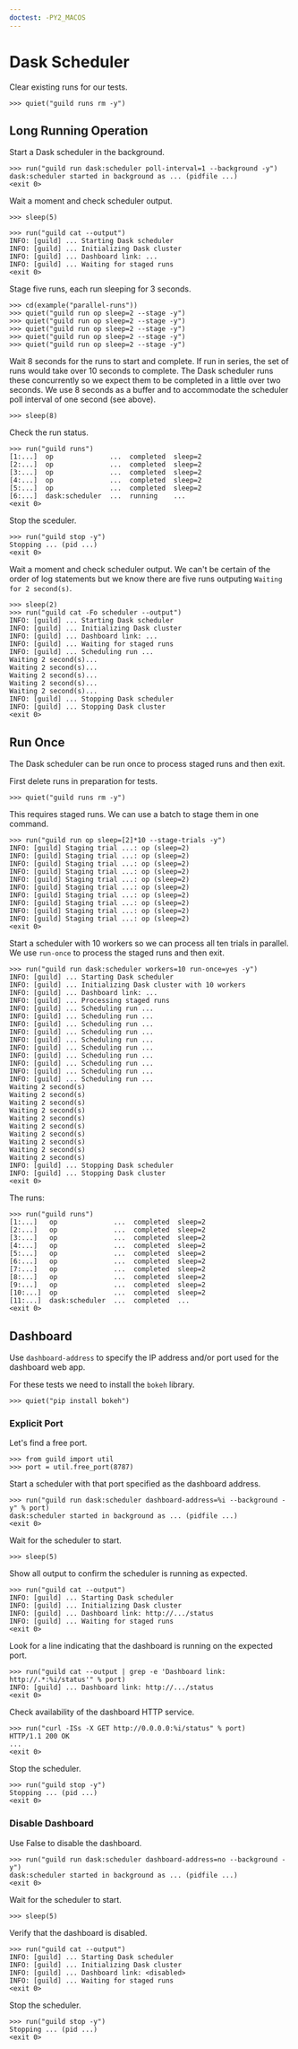 ```yaml
---
doctest: -PY2_MACOS
---
```


# Dask Scheduler

Clear existing runs for our tests.

    >>> quiet("guild runs rm -y")

## Long Running Operation

Start a Dask scheduler in the background.

    >>> run("guild run dask:scheduler poll-interval=1 --background -y")
    dask:scheduler started in background as ... (pidfile ...)
    <exit 0>

Wait a moment and check scheduler output.

    >>> sleep(5)

    >>> run("guild cat --output")
    INFO: [guild] ... Starting Dask scheduler
    INFO: [guild] ... Initializing Dask cluster
    INFO: [guild] ... Dashboard link: ...
    INFO: [guild] ... Waiting for staged runs
    <exit 0>

Stage five runs, each run sleeping for 3 seconds.

    >>> cd(example("parallel-runs"))
    >>> quiet("guild run op sleep=2 --stage -y")
    >>> quiet("guild run op sleep=2 --stage -y")
    >>> quiet("guild run op sleep=2 --stage -y")
    >>> quiet("guild run op sleep=2 --stage -y")
    >>> quiet("guild run op sleep=2 --stage -y")

Wait 8 seconds for the runs to start and complete. If run in series,
the set of runs would take over 10 seconds to complete. The Dask
scheduler runs these concurrently so we expect them to be completed in
a little over two seconds. We use 8 seconds as a buffer and to
accommodate the scheduler poll interval of one second (see above).

    >>> sleep(8)

Check the run status.

    >>> run("guild runs")
    [1:...]  op              ...  completed  sleep=2
    [2:...]  op              ...  completed  sleep=2
    [3:...]  op              ...  completed  sleep=2
    [4:...]  op              ...  completed  sleep=2
    [5:...]  op              ...  completed  sleep=2
    [6:...]  dask:scheduler  ...  running    ...
    <exit 0>

Stop the sceduler.

    >>> run("guild stop -y")
    Stopping ... (pid ...)
    <exit 0>

Wait a moment and check scheduler output. We can't be certain of the
order of log statements but we know there are five runs outputing
`Waiting for 2 second(s)`.

    >>> sleep(2)
    >>> run("guild cat -Fo scheduler --output")
    INFO: [guild] ... Starting Dask scheduler
    INFO: [guild] ... Initializing Dask cluster
    INFO: [guild] ... Dashboard link: ...
    INFO: [guild] ... Waiting for staged runs
    INFO: [guild] ... Scheduling run ...
    Waiting 2 second(s)...
    Waiting 2 second(s)...
    Waiting 2 second(s)...
    Waiting 2 second(s)...
    Waiting 2 second(s)...
    INFO: [guild] ... Stopping Dask scheduler
    INFO: [guild] ... Stopping Dask cluster
    <exit 0>

## Run Once

The Dask scheduler can be run once to process staged runs and then
exit.

First delete runs in preparation for tests.

    >>> quiet("guild runs rm -y")

This requires staged runs. We can use a batch to stage them in one command.

    >>> run("guild run op sleep=[2]*10 --stage-trials -y")
    INFO: [guild] Staging trial ...: op (sleep=2)
    INFO: [guild] Staging trial ...: op (sleep=2)
    INFO: [guild] Staging trial ...: op (sleep=2)
    INFO: [guild] Staging trial ...: op (sleep=2)
    INFO: [guild] Staging trial ...: op (sleep=2)
    INFO: [guild] Staging trial ...: op (sleep=2)
    INFO: [guild] Staging trial ...: op (sleep=2)
    INFO: [guild] Staging trial ...: op (sleep=2)
    INFO: [guild] Staging trial ...: op (sleep=2)
    INFO: [guild] Staging trial ...: op (sleep=2)
    <exit 0>

Start a scheduler with 10 workers so we can process all ten trials in
parallel. We use `run-once` to process the staged runs and then exit.

    >>> run("guild run dask:scheduler workers=10 run-once=yes -y")
    INFO: [guild] ... Starting Dask scheduler
    INFO: [guild] ... Initializing Dask cluster with 10 workers
    INFO: [guild] ... Dashboard link: ...
    INFO: [guild] ... Processing staged runs
    INFO: [guild] ... Scheduling run ...
    INFO: [guild] ... Scheduling run ...
    INFO: [guild] ... Scheduling run ...
    INFO: [guild] ... Scheduling run ...
    INFO: [guild] ... Scheduling run ...
    INFO: [guild] ... Scheduling run ...
    INFO: [guild] ... Scheduling run ...
    INFO: [guild] ... Scheduling run ...
    INFO: [guild] ... Scheduling run ...
    INFO: [guild] ... Scheduling run ...
    Waiting 2 second(s)
    Waiting 2 second(s)
    Waiting 2 second(s)
    Waiting 2 second(s)
    Waiting 2 second(s)
    Waiting 2 second(s)
    Waiting 2 second(s)
    Waiting 2 second(s)
    Waiting 2 second(s)
    Waiting 2 second(s)
    INFO: [guild] ... Stopping Dask scheduler
    INFO: [guild] ... Stopping Dask cluster
    <exit 0>

The runs:

    >>> run("guild runs")
    [1:...]   op              ...  completed  sleep=2
    [2:...]   op              ...  completed  sleep=2
    [3:...]   op              ...  completed  sleep=2
    [4:...]   op              ...  completed  sleep=2
    [5:...]   op              ...  completed  sleep=2
    [6:...]   op              ...  completed  sleep=2
    [7:...]   op              ...  completed  sleep=2
    [8:...]   op              ...  completed  sleep=2
    [9:...]   op              ...  completed  sleep=2
    [10:...]  op              ...  completed  sleep=2
    [11:...]  dask:scheduler  ...  completed  ...
    <exit 0>

## Dashboard

Use `dashboard-address` to specify the IP address and/or port used for
the dashboard web app.

For these tests we need to install the `bokeh` library.

    >>> quiet("pip install bokeh")

### Explicit Port

Let's find a free port.

    >>> from guild import util
    >>> port = util.free_port(8787)

Start a scheduler with that port specified as the dashboard address.

    >>> run("guild run dask:scheduler dashboard-address=%i --background -y" % port)
    dask:scheduler started in background as ... (pidfile ...)
    <exit 0>

Wait for the scheduler to start.

    >>> sleep(5)

Show all output to confirm the scheduler is running as expected.

    >>> run("guild cat --output")
    INFO: [guild] ... Starting Dask scheduler
    INFO: [guild] ... Initializing Dask cluster
    INFO: [guild] ... Dashboard link: http://.../status
    INFO: [guild] ... Waiting for staged runs
    <exit 0>

Look for a line indicating that the dashboard is running on the expected port.

    >>> run("guild cat --output | grep -e 'Dashboard link: http://.*:%i/status'" % port)
    INFO: [guild] ... Dashboard link: http://.../status
    <exit 0>

Check availability of the dashboard HTTP service.

    >>> run("curl -ISs -X GET http://0.0.0.0:%i/status" % port)
    HTTP/1.1 200 OK
    ...
    <exit 0>

Stop the scheduler.

    >>> run("guild stop -y")
    Stopping ... (pid ...)
    <exit 0>

### Disable Dashboard

Use False to disable the dashboard.

    >>> run("guild run dask:scheduler dashboard-address=no --background -y")
    dask:scheduler started in background as ... (pidfile ...)
    <exit 0>

Wait for the scheduler to start.

    >>> sleep(5)

Verify that the dashboard is disabled.

    >>> run("guild cat --output")
    INFO: [guild] ... Starting Dask scheduler
    INFO: [guild] ... Initializing Dask cluster
    INFO: [guild] ... Dashboard link: <disabled>
    INFO: [guild] ... Waiting for staged runs
    <exit 0>

Stop the scheduler.

    >>> run("guild stop -y")
    Stopping ... (pid ...)
    <exit 0>
